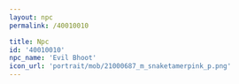 ```yaml
---
layout: npc
permalink: /40010010

title: Npc
id: '40010010'
npc_name: 'Evil Bhoot'
icon_url: 'portrait/mob/21000687_m_snaketamerpink_p.png'
---
```

